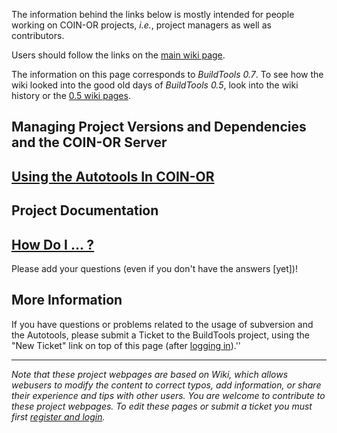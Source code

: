 
 The information behind the links below is mostly intended for people working on COIN-OR projects, _i.e._, project managers as well as contributors.

Users should follow the links on the [main wiki page](./WikiStart).

The information on this page corresponds to *BuildTools 0.7*.
To see how the wiki looked into the good old days of *BuildTools 0.5*, look into the wiki history or the [0.5 wiki pages](https://projects.coin-or.org/BuildTools-0.5/wiki/pm-main).


## Managing Project Versions and Dependencies and the COIN-OR Server




## [Using the Autotools In COIN-OR](./pm-autotools)




## Project Documentation




## [How Do I ... ?](./pm-howdoi)

Please add your questions (even if you don't have the answers [yet])!




## More Information

If you have questions or problems related to the usage of subversion and the Autotools, please submit a Ticket to the BuildTools project, using the "New Ticket" link on top of this page (after [logging in](http://www.coin-or.org/usingTrac.html)).''

------------------------------

_Note that these project webpages are based on Wiki, which allows webusers to modify the content to correct typos, add information, or share their experience and tips with other users.  You are welcome to contribute to these project webpages.  To edit these pages or submit a ticket you must first [register and login](http://www.coin-or.org/usingTrac.html)._
